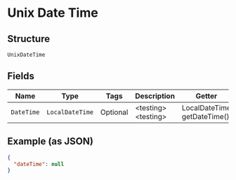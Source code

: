 
# Unix Date Time

## Structure

`UnixDateTime`

## Fields

| Name | Type | Tags | Description | Getter | Setter |
|  --- | --- | --- | --- | --- | --- |
| `DateTime` | `LocalDateTime` | Optional | &lt;testing&gt; &lt;testing&gt; | LocalDateTime getDateTime() | setDateTime(LocalDateTime dateTime) |

## Example (as JSON)

```json
{
  "dateTime": null
}
```

